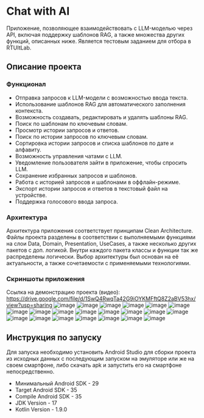 # Chat with AI
Приложение, позволяющее взаимодействовать с LLM-моделью через API, включая поддержку шаблонов RAG, а также множества других функций, описанных ниже.
Является тестовым заданием для отбора в RTUItLab. 

## Описание проекта
### Функционал
- Отправка запросов к LLM-модели с возможностью ввода текста.
- Использование шаблонов RAG для автоматического заполнения контекста.
- Возможность создавать, редактировать и удалять шаблоны RAG.
- Поиск по шаблонам по ключевым словам.
- Просмотр истории запросов и ответов.
- Поиск по истории запросов по ключевым словам.
- Сортировка истории запросов и списка шаблонов по дате и алфавиту.
- Возможность управления чатами с LLM.
- Уведомление пользователя зайти в приложение, чтобы спросить LLM.
- Сохранение избранных запросов и шаблонов.
- Работа с историей запросов и шаблонами в оффлайн-режиме.
- Экспорт истории запросов и ответов в текстовый файл на устройстве.
- Поддержка голосового ввода запроса.

### Архитектура
Архитектура приложения соответствует принципам Clean Architecture. Файлы проекта разделены в соответствии с выполняемыми функциями на слои Data, Domain, Presentation, UseCases, а также несколько других пакетов с доп. логикой. Внутри каждого пакета классы и функции так же распределены логически. 
Выбор архитектуры был основан на её актуальности, а также сочетаемости с применяемыми технологиями.

### Скриншоты приложения
Ссылка на демонстрацию проекта (видео): https://drive.google.com/file/d/1SwQ4RwqTa42G9iOYKMFftQ8Z2aBV53hx/view?usp=sharing
![image](https://github.com/user-attachments/assets/74a804ce-eb1a-4e65-80ec-ca1b22a8fc96)
![image](https://github.com/user-attachments/assets/d25a0e53-4fef-42c6-b0ec-1837fa2f58da)
![image](https://github.com/user-attachments/assets/a3c011de-7fb7-44cf-84c8-90bc799606d2)
![image](https://github.com/user-attachments/assets/32310aae-a522-4973-b718-20c0ce390303)
![image](https://github.com/user-attachments/assets/3ee5dcab-34c8-47f1-83a7-3a3475f78de0)
![image](https://github.com/user-attachments/assets/b924c02e-cee6-4b93-9808-0c62f731ad90)
![image](https://github.com/user-attachments/assets/db3f807d-1068-48c1-bd0e-b17e488453e6)
![image](https://github.com/user-attachments/assets/a682c112-55ac-4cd7-a100-b11ceed69b99)
![image](https://github.com/user-attachments/assets/95c64786-5934-4175-8a38-a8351df53105)
![image](https://github.com/user-attachments/assets/4e3f4e2c-5c69-4838-a553-2d6ff97cec13)
![image](https://github.com/user-attachments/assets/33f36e83-cf68-4c69-a7e6-1c7e55101eef)
![image](https://github.com/user-attachments/assets/3a23f54b-c9ab-4a79-9092-13c6cf21c6b9)
![image](https://github.com/user-attachments/assets/6b0c1e91-b1df-4fd4-9334-36dbb5d58fb0)
![image](https://github.com/user-attachments/assets/fb806299-c951-46fd-a374-42ef83eeffe4)
![image](https://github.com/user-attachments/assets/78a41ce9-a4cb-4298-9df7-9d014a01e606)
![image](https://github.com/user-attachments/assets/48efb2f0-91a0-4855-917f-38a975731976)
![image](https://github.com/user-attachments/assets/262a2d99-8c95-4a7d-9de0-fa6ac7336643)
![image](https://github.com/user-attachments/assets/5cc0f628-c250-43b2-b124-40a62a10e995)
![image](https://github.com/user-attachments/assets/c2f78781-567d-4ee1-9a54-94afe91fe414)
![image](https://github.com/user-attachments/assets/2479dc8d-2d29-4e73-a052-2a09e4b32a31)
![image](https://github.com/user-attachments/assets/6391e099-3cbf-4123-875c-57eb10110494)


## Инструкция по запуску
Для запуска необходимо установить Android Studio для сборки проекта из исходных данных с последующим запуском на эмуляторе или же на своем смартфоне, либо скачать apk и запустить его на смартфоне непосредственно.

+ Минимальный Android SDK - 29
+ Target Android SDK - 35
+ Compile Android SDK - 35
+ JDK Version - 17 
+ Kotlin Version - 1.9.0
